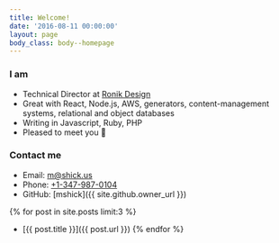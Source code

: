 ```yaml
---
title: Welcome!
date: '2016-08-11 00:00:00'
layout: page
body_class: body--homepage
---
```


### I am

* Technical Director at [Ronik Design](http://www.ronikdesign.com)
* Great with React, Node.js, AWS, generators, content-management systems,     relational and object databases
* Writing in Javascript, Ruby, PHP
* Pleased to meet you 👋

### Contact me

* Email: [m@shick.us](mailto:m@shick.us)
* Phone: [+1-347-987-0104](tel:+13479870104)
* GitHub: [mshick]({{ site.github.owner_url }})

[comment]: <> (### Latest posts)

{% for post in site.posts limit:3 %}
* [{{ post.title }}]({{ post.url }})
{% endfor %}

